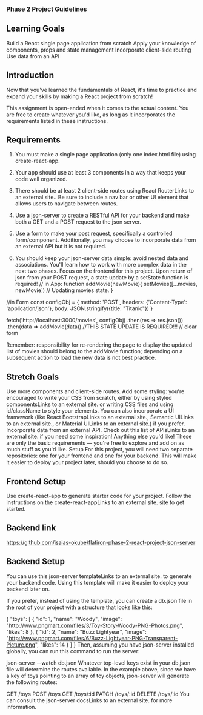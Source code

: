 ### Phase 2 Project Guidelines

## Learning Goals
Build a React single page application from scratch
Apply your knowledge of components, props and state management
Incorporate client-side routing
Use data from an API
## Introduction
Now that you've learned the fundamentals of React, it's time to practice and expand your skills by making a React project from scratch!

This assignment is open-ended when it comes to the actual content. You are free to create whatever you'd like, as long as it incorporates the requirements listed in these instructions.

## Requirements
1. You must make a single page application (only one index.html file) using create-react-app.
2. Your app should use at least 3 components in a way that keeps your code well organized.
3. There should be at least 2 client-side routes using React RouterLinks to an external site.. Be sure to include 
    a nav bar or other UI element that allows users to navigate between routes.

4. Use a json-server to create a RESTful API for your backend and make both a GET and a POST request to the json 
   server.
5. Use a form to make your post request, specifically a controlled form/component. Additionally, you may choose 
   to incorporate data from an external API but it is not required.

6. You should keep your json-server data simple: avoid nested data and associations. You'll learn how to work 
   with more complex data in the next two phases. Focus on the frontend for this project.
    Upon return of json from your POST request, a state update by a setState function is required!
 // in App:
 function addMovie(newMovie){
  setMovies([...movies, newMovie]) // Updating movies state.
 }

 //in Form
 const configObj = {
  method: 'POST',
  headers: {'Content-Type': 'application/json'},
  body: JSON.stringify({title: "Titanic"})
 }

 fetch('http://localhost:3000/movies', configObj)
  .then(res => res.json())
  .then(data => addMovie(data)) //THIS STATE UPDATE IS REQUIRED!!!
  // clear form

Remember: responsibility for re-rendering the page to display the updated list of movies should belong to the addMovie function; depending on a subsequent action to load the new data is not best practice.

## Stretch Goals
Use more components and client-side routes.
Add some styling: you're encouraged to write your CSS from scratch, either by using styled componentsLinks to an external site. or writing CSS files and using id/className to style your elements. You can also incorporate a UI framework (like React BootstrapLinks to an external site., Semantic UILinks to an external site., or Material UILinks to an external site.) if you prefer.
Incorporate data from an external API. Check out this list of APIsLinks to an external site. if you need some inspiration!
Anything else you'd like! These are only the basic requirements — you're free to explore and add on as much stuff as you'd like. 
Setup
For this project, you will need two separate repositories: one for your frontend and one for your backend. This will make it easier to deploy your project later, should you choose to do so.

## Frontend Setup
Use create-react-app to generate starter code for your project. Follow the instructions on the create-react-appLinks to an external site. site to get started.
## Backend link
https://github.com/isaias-okube/flatiron-phase-2-react-project-json-server

## Backend Setup
You can use this json-server templateLinks to an external site. to generate your backend code. Using this template will make it easier to deploy your backend later on.

If you prefer, instead of using the template, you can create a db.json file in the root of your project with a structure that looks like this:

{
  "toys": [
    {
      "id": 1,
      "name": "Woody",
      "image": "http://www.pngmart.com/files/3/Toy-Story-Woody-PNG-Photos.png",
      "likes": 8
    },
    {
      "id": 2,
      "name": "Buzz Lightyear",
      "image": "http://www.pngmart.com/files/6/Buzz-Lightyear-PNG-Transparent-Picture.png",
      "likes": 14
    }
  ]
}
Then, assuming you have json-server installed globally, you can run this command to run the server:

 json-server --watch db.json
Whatever top-level keys exist in your db.json file will determine the routes available. In the example above, since we have a key of toys pointing to an array of toy objects, json-server will generate the following routes:

GET /toys
POST /toys
GET /toys/:id
PATCH /toys/:id
DELETE /toys/:id
You can consult the json-server docsLinks to an external site. for more information.
